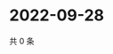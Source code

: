 # 2022-09-28

共 0 条

<!-- BEGIN WEIBO -->
<!-- 最后更新时间 Wed Sep 28 2022 02:13:20 GMT+0800 (China Standard Time) -->

<!-- END WEIBO -->
